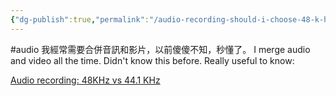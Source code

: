 ```yaml
---
{"dg-publish":true,"permalink":"/audio-recording-should-i-choose-48-k-hz-or-44-1-k-hz-48-k-hz/","tags":["#audio"],"noteIcon":"2"}
---
```


#audio 
我經常需要合併音訊和影片，以前傻傻不知，秒懂了。
I merge audio and video all the time. Didn't know this before. Really useful to know:

[Audio recording: 48KHz vs 44.1 KHz](https://youtube.com/clip/UgkxFkgqcn7lVGq0pQj4MESKKJqgn3n3mJDo?si=EBQYTANqNvIbYtfo)
